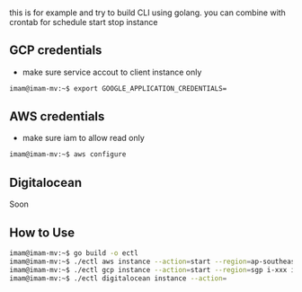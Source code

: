 
### 
this is for example and try to build CLI using golang. 
you can combine with crontab for schedule start stop instance 

## GCP credentials ##
- make sure service accout to client instance only 
```bash
imam@imam-mv:~$ export GOOGLE_APPLICATION_CREDENTIALS=
```

## AWS credentials ##
- make sure iam to allow read only 
```bash
imam@imam-mv:~$ aws configure
```

## Digitalocean ##
Soon



## How to Use ##
```bash
imam@imam-mv:~$ go build -o ectl
imam@imam-mv:~$ ./ectl aws instance --action=start --region=ap-southeast-1 i-xxx i-xxx
imam@imam-mv:~$ ./ectl gcp instance --action=start --region=sgp i-xxx i-xxx
imam@imam-mv:~$ ./ectl digitalocean instance --action=

```


